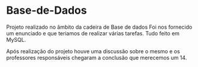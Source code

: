 # Base-de-Dados

Projeto realizado no âmbito da cadeira de Base de dados
Foi nos fornecido um enunciado e que teriamos de realizar várias tarefas.
Tudo feito em MySQL.

Após realização do projeto houve uma discussão sobre o mesmo e os professores responsáveis chegaram a conclusão que merecemos um 14.
